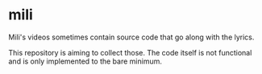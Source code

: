 # mili

Mili's videos sometimes contain source code that go along with the lyrics.

This repository is aiming to collect those.
The code itself is not functional and is only implemented to the bare minimum.
